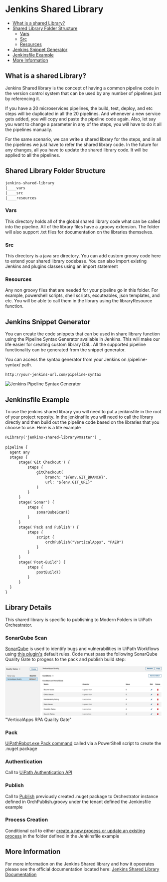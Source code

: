 # Jenkins Shared Library<!-- omit in toc -->


- [What is a shared Library?](#what-is-a-shared-library)
- [Shared Library Folder Structure](#shared-library-folder-structure)
  - [Vars](#vars)
  - [Src](#src)
  - [Resources](#resources)
- [Jenkins Snippet Generator](#jenkins-snippet-generator)
- [Jenkinsfile Example](#jenkinsfile-example)
- [More Information](#more-information)


## What is a shared Library?

Jenkins Shared library is the concept of having a common pipeline code in the version control system that can be used by any number of pipelines just by referencing it.

If you have a 20 microservices pipelines, the build, test, deploy, and etc steps will be duplicated in all the 20 pipelines. And whenever a new service gets added, you will copy and paste the pipeline code again. Also, let say you want to change a parameter in any of the steps, you will have to do it all the pipelines manually.

For the same scenario, we can write a shared library for the steps, and in all the pipelines we just have to refer the shared library code. In the future for any changes, all you have to update the shared library code. It will be applied to all the pipelines.

## Shared Library Folder Structure

    jenkins-shared-library
    |____vars
    |____src
    |____resources

### Vars

This directory holds all of the global shared library code what can be called into the pipeline. All of the library files have a .groovy extension. The folder will also support .txt files for documentation on the libraries themselves.

### Src

This directory is a java src directory. You can add custom groovy code here to extend your shared library codebase. You can also import existing Jenkins and plugins classes using an import statement

### Resources

Any non groovy files that are needed for your pipeline go in this folder. For example, powershell scripts, shell scripts, excuteables, json templates, and etc. You will be able to call them in the library using the libraryResource function.

## Jenkins Snippet Generator

You can create the code snippets that can be used in share library function using the Pipeline Syntax Generator available in Jenkins. This will make our life easier for creating custom library DSL. All the supported pipeline functionality can be generated from the snippet generator.

You can access the syntax generator from your Jenkins on /pipeline-syntax/ path. 

    http://your-jenkins-url.com/pipeline-syntax

![Jenkins Pipeline Syntax Generator](https://github.com/VerticalApps-DevOps/jenkins-modern-folder-shared-library/blob/master/resources/Jenkins-Pipeline-Generator.png "Jenkins Pipeline Syntax Generator") 

## Jenkinsfile Example

To use the jenkins shared library you will need to put a jenkinsfile in the root of your project reposity. In the jenkinsfile you will need to call the library directly and then build out the pipeline code based on the libraries that you choose to use. Here is a lite example

    @Library('jenkins-shared-library@master') _

    pipeline {
      agent any
      stages {
          stage('Git Checkout') {
              steps {
                  gitCheckout(
                      branch: "${env.GIT_BRANCH}",
                      url: "${env.GIT_URL}"
                  )
              }
          }
          stage('Sonar') {
              steps {
                  sonarQubeScan()
              }
          }
          stage('Pack and Publish') {
              steps {
                  script {
                      orchPublish("VerticalApps", "PAER") 
                  }
              }
          }
          stage('Post-Build') {
              steps {
                  postBuild()
              }
          }
      }
    }

## Library Details

This shared library is specific to publishing to Modern Folders in UiPath Orchestrator. 

### SonarQube Scan

[SonarQube](https://www.sonarqube.org/) is used to identify bugs and vulnerabilities in UiPath Workflows using [this plugin's](https://github.com/KeithEmanuel/sonar-uipath-plugin) default rules. Code must pass the following SonarQube Quality Gate to progess to the pack and publish build step:

![VerticalApps RPA Quality Gate](https://github.com/VerticalApps-DevOps/jenkins-modern-folder-shared-library/blob/master/resources/sonarqube-quality-gate.png) "VerticalApps RPA Quality Gate"

### Pack

[UiPathRobot.exe Pack command](https://docs.uipath.com/robot/docs/arguments-description#section-the-pack-command) called via a PowerShell script to create the .nuget package 

### Authentication

Call to [UiPath Authentication API](https://docs.uipath.com/orchestrator/v2019/reference/authenticating)

### Publish

Call to [Publish](https://docs.uipath.com/orchestrator/v2019/reference/packages-requests) previously created .nuget package to Orchestrator instance defined in OrchPublish.groovy under the tenant defined the Jenkinsfile example

### Process Creation

Conditional call to either [create a new process or update an existing process](https://docs.uipath.com/orchestrator/v2019/reference/processes-requests) in the folder defined in the Jenkinsfile example

## More Information

For more information on the Jenkins Shared library and how it opoerates please see the official documentation located here: [Jenkins Shared Library Documentation](https://jenkins.io/doc/book/pipeline/shared-libraries/)
